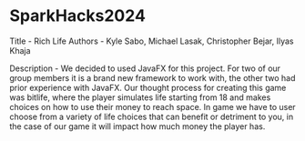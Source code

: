 # SparkHacks2024
Title - Rich Life
Authors - Kyle Sabo, Michael Lasak, Christopher Bejar, Ilyas Khaja

Description - We decided to used JavaFX for this project. For two of our group members it is a brand new framework to work with, the other two had prior experience with JavaFX. Our thought process for creating this game was bitlife, where the player simulates life starting from 18 and makes choices on how to use their money to reach space. In game we have to user choose from a variety of life choices that can benefit or detriment to you, in the case of our game it will impact how much money the player has.
